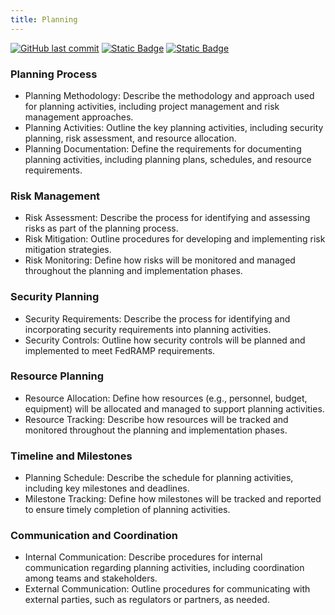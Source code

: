 ```yaml
---
title: Planning
---
```

[![GitHub last commit][commitbadge]][commits]
[![Static Badge](https://img.shields.io/badge/Revision_History-gray?logo=searxng&logoColor=ffffff)][commits]
[![Static Badge](https://img.shields.io/badge/Approved-darkgreen?logo=ticktick&logoColor=ffffff)][commits]

<!--bodytext-->
### Planning Process

* Planning Methodology: Describe the methodology and approach used for planning activities, including project management and risk management approaches.
* Planning Activities: Outline the key planning activities, including security planning, risk assessment, and resource allocation.
* Planning Documentation: Define the requirements for documenting planning activities, including planning plans, schedules, and resource requirements.
  
### Risk Management

* Risk Assessment: Describe the process for identifying and assessing risks as part of the planning process.
* Risk Mitigation: Outline procedures for developing and implementing risk mitigation strategies.
* Risk Monitoring: Define how risks will be monitored and managed throughout the planning and implementation phases.
  
### Security Planning

* Security Requirements: Describe the process for identifying and incorporating security requirements into planning activities.
* Security Controls: Outline how security controls will be planned and implemented to meet FedRAMP requirements.
  
### Resource Planning

* Resource Allocation: Define how resources (e.g., personnel, budget, equipment) will be allocated and managed to support planning activities.
* Resource Tracking: Describe how resources will be tracked and monitored throughout the planning and implementation phases.
  
### Timeline and Milestones

* Planning Schedule: Describe the schedule for planning activities, including key milestones and deadlines.
* Milestone Tracking: Define how milestones will be tracked and reported to ensure timely completion of planning activities.
  
### Communication and Coordination

* Internal Communication: Describe procedures for internal communication regarding planning activities, including coordination among teams and stakeholders.
* External Communication: Outline procedures for communicating with external parties, such as regulators or partners, as needed.

<!--ref links -->
[commitbadge]: https://img.shields.io/github/last-commit/jluufigma/grc-docs?path=gov%2Fpl.md&logo=figma&logoColor=white&label=last%20updated&color=darkgreen
[commits]: https://github.com/jluufigma/grc-docs/commits/main/gov/pl.md